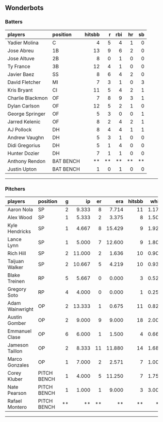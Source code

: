 ## Wonderbots

### Batters

 
|players          |position  | hitsbb|  r| rbi| hr| sb| 
|:----------------|:---------|------:|--:|---:|--:|--:| 
|Yadier Molina    |C         |      4|  5|   4|  1|  0| 
|Jose Abreu       |1B        |     13|  9|   6|  2|  0| 
|Jose Altuve      |2B        |      8|  0|   1|  0|  0| 
|Ty France        |3B        |     12|  4|   1|  0|  0| 
|Javier Baez      |SS        |      8|  6|   4|  2|  0| 
|David Fletcher   |MI        |      7|  3|   1|  0|  3| 
|Kris Bryant      |CI        |     11|  5|   4|  2|  1| 
|Charlie Blackmon |OF        |      7|  8|   9|  3|  1| 
|Dylan Carlson    |OF        |     12|  5|   2|  1|  0| 
|George Springer  |OF        |      5|  3|   0|  0|  1| 
|Jarred Kelenic   |OF        |      8|  2|   4|  2|  1| 
|AJ Pollock       |DH        |      8|  4|   4|  1|  1| 
|Andrew Vaughn    |DH        |      5|  3|   1|  0|  0| 
|Didi Gregorius   |DH        |      5|  1|   4|  0|  0| 
|Hunter Dozier    |DH        |      7|  1|   1|  0|  0| 
|Anthony Rendon   |BAT BENCH |     **| **|  **| **| **| 
|Justin Upton     |BAT BENCH |      1|  0|   1|  0|  0| 

* * *

### Pitchers

 
|players         |position    |  g|     ip| er|    era| hitsbb|  whip| so|  w| sv| 
|:---------------|:-----------|--:|------:|--:|------:|------:|-----:|--:|--:|--:| 
|Aaron Nola      |SP          |  2|  9.333|  8|  7.714|     11| 1.179| 12|  0|  0| 
|Alex Wood       |SP          |  1|  5.333|  2|  3.375|      8| 1.500|  5|  0|  0| 
|Kyle Hendricks  |SP          |  1|  4.667|  8| 15.429|      9| 1.929|  4|  0|  0| 
|Lance Lynn      |SP          |  1|  5.000|  7| 12.600|      9| 1.800|  7|  0|  0| 
|Rich Hill       |SP          |  2| 11.000|  2|  1.636|     10| 0.909| 12|  0|  0| 
|Taijuan Walker  |SP          |  2| 10.667|  5|  4.219|     10| 0.937|  9|  0|  0| 
|Blake Treinen   |RP          |  5|  5.667|  0|  0.000|      3| 0.529|  4|  2|  1| 
|Gregory Soto    |RP          |  4|  4.000|  0|  0.000|      1| 0.250|  4|  0|  2| 
|Adam Wainwright |OP          |  2| 13.333|  1|  0.675|     11| 0.825|  9|  2|  0| 
|Austin Gomber   |OP          |  2|  9.000|  9|  9.000|     18| 2.000| 10|  0|  0| 
|Emmanuel Clase  |OP          |  6|  6.000|  1|  1.500|      4| 0.667|  6|  0|  2| 
|Jameson Taillon |OP          |  2|  8.333| 11| 11.880|     14| 1.680| 10|  0|  0| 
|Marco Gonzales  |OP          |  1|  7.000|  2|  2.571|      7| 1.000|  4|  1|  0| 
|Corey Kluber    |PITCH BENCH |  1|  4.000|  5| 11.250|      7| 1.750|  6|  0|  0| 
|Nate Pearson    |PITCH BENCH |  1|  1.000|  1|  9.000|      3| 3.000|  0|  0|  0| 
|Rafael Montero  |PITCH BENCH | **|     **| **|     **|     **|    **| **| **| **| 


* * *


